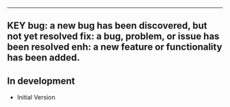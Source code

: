 ---------------------------------------------------------
KEY
bug: a new bug has been discovered, but not yet resolved
fix: a bug, problem, or issue has been resolved
enh: a new feature or functionality has been added.
---------------------------------------------------------

In development
--------------------------------
- Initial Version